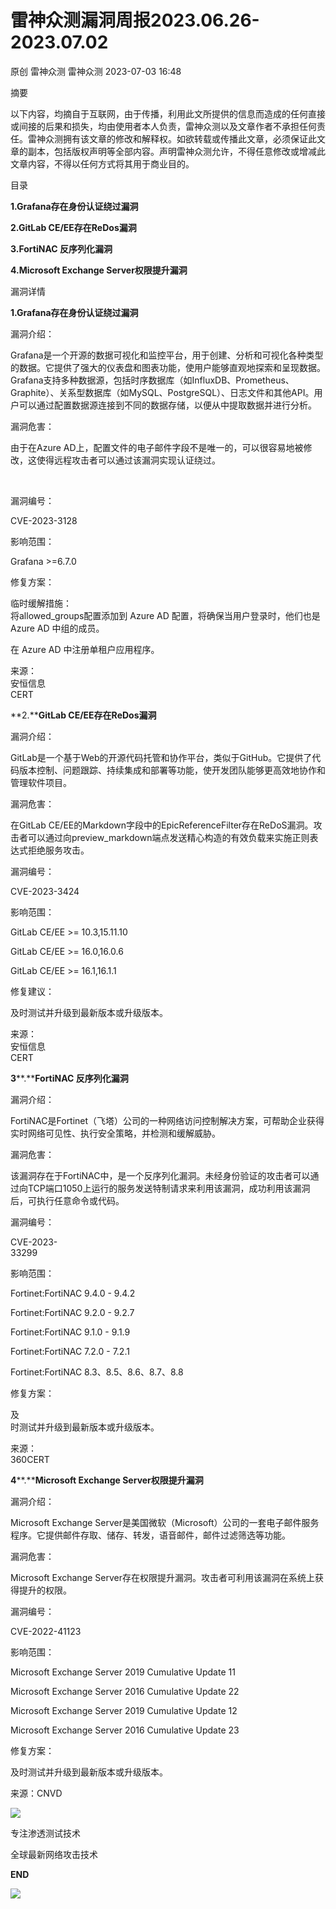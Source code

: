 #  雷神众测漏洞周报2023.06.26-2023.07.02   
原创 雷神众测  雷神众测   2023-07-03 16:48  
  
摘要  
  
  
以下内容，均摘自于互联网，由于传播，利用此文所提供的信息而造成的任何直接或间接的后果和损失，均由使用者本人负责，雷神众测以及文章作者不承担任何责任。雷神众测拥有该文章的修改和解释权。如欲转载或传播此文章，必须保证此文章的副本，包括版权声明等全部内容。声明雷神众测允许，不得任意修改或增减此文章内容，不得以任何方式将其用于商业目的。  
  
  
目录  
  
**1.Grafana存在身份认证绕过漏洞**  
  
**2.GitLab CE/EE存在ReDos漏洞**  
  
**3.FortiNAC 反序列化漏洞**  
  
**4.Microsoft Exchange Server权限提升漏洞**  
  
  
漏洞详情  
  
**1.Grafana存在身份认证绕过漏洞**  
  
  
漏洞介绍：  
  
Grafana是一个开源的数据可视化和监控平台，用于创建、分析和可视化各种类型的数据。它提供了强大的仪表盘和图表功能，使用户能够直观地探索和呈现数据。Grafana支持多种数据源，包括时序数据库（如InfluxDB、Prometheus、Graphite）、关系型数据库（如MySQL、PostgreSQL）、日志文件和其他API。用户可以通过配置数据源连接到不同的数据存储，以便从中提取数据并进行分析。  
  
  
漏洞危害：  
  
由于在Azure AD上，配置文件的电子邮件字段不是唯一的，可以很容易地被修改，这使得远程攻击者可以通过该漏洞实现认证绕过。  
  
   
  
漏洞编号：  
  
CVE-2023-3128  
  
  
影响范围：  
  
Grafana >=6.7.0  
  
  
修复方案：  
  
临时缓解措施：  
将allowed_groups配置添加到 Azure AD 配置，将确保当用户登录时，他们也是 Azure AD 中组的成员。  
  
在 Azure AD 中注册单租户应用程序。  
  
  
来源：  
安恒信息  
CERT  
  
  
**2.****GitLab CE/EE存在ReDos漏洞**  
  
  
漏洞介绍：  
  
GitLab是一个基于Web的开源代码托管和协作平台，类似于GitHub。它提供了代码版本控制、问题跟踪、持续集成和部署等功能，使开发团队能够更高效地协作和管理软件项目。  
  
  
漏洞危害：  
  
在GitLab CE/EE的Markdown字段中的EpicReferenceFilter存在ReDoS漏洞。攻击者可以通过向preview_markdown端点发送精心构造的有效负载来实施正则表达式拒绝服务攻击。  
  
  
漏洞编号：  
  
CVE-2023-3424  
  
  
影响范围：  
  
GitLab CE/EE >= 10.3,15.11.10  
  
GitLab CE/EE >= 16.0,16.0.6  
  
GitLab CE/EE >= 16.1,16.1.1  
  
  
修复建议：  
  
及时测试并升级到最新版本或升级版本。  
  
  
来源：  
安恒信息  
CERT  
  
  
  
**3****.****FortiNAC 反序列化漏洞**  
  
  
漏洞介绍：  
  
FortiNAC是Fortinet（飞塔）公司的一种网络访问控制解决方案，可帮助企业获得实时网络可见性、执行安全策略，并检测和缓解威胁。  
  
  
漏洞危害：  
  
该漏洞存在于FortiNAC中，是一个反序列化漏洞。未经身份验证的攻击者可以通过向TCP端口1050上运行的服务发送特制请求来利用该漏洞，成功利用该漏洞后，可执行任意命令或代码。  
  
  
漏洞编号：  
  
CVE-2023-  
33299  
  
  
影响范围：  
  
Fortinet:FortiNAC 9.4.0 - 9.4.2  
  
Fortinet:FortiNAC 9.2.0 - 9.2.7  
  
Fortinet:FortiNAC 9.1.0 - 9.1.9  
  
Fortinet:FortiNAC 7.2.0 - 7.2.1  
  
Fortinet:FortiNAC 8.3、8.5、8.6、8.7、8.8  
  
  
修复方案：  
  
及  
时测试并升级到最新版本或升级版本。  
  
  
来源：  
360CERT  
  
  
**4****.****Microsoft Exchange Server权限提升漏洞**  
  
  
漏洞介绍：  
  
Microsoft Exchange Server是美国微软（Microsoft）公司的一套电子邮件服务程序。它提供邮件存取、储存、转发，语音邮件，邮件过滤筛选等功能。  
  
  
漏洞危害：  
  
Microsoft Exchange Server存在权限提升漏洞。攻击者可利用该漏洞在系统上获得提升的权限。  
  
  
漏洞编号：  
  
CVE-2022-41123  
  
  
影响范围：  
  
Microsoft Exchange Server 2019 Cumulative Update 11  
  
Microsoft Exchange Server 2016 Cumulative Update 22  
  
Microsoft Exchange Server 2019 Cumulative Update 12  
  
Microsoft Exchange Server 2016 Cumulative Update 23  
  
  
修复方案：  
  
及时测试并升级到最新版本或升级版本。  
  
  
来源：CNVD  
  
  
  
  
  
  
  
![](https://mmbiz.qpic.cn/mmbiz_jpg/HxO8NorP4JUXtod6uoXgWoEepYI4AOLfFpHwLjUQiclOvFE0a6JuVnhTicibx6CVwjFk2eZl30p3hKPh43g12kUmw/640?wx_fmt=jpeg "")  
  
专注渗透测试技术  
  
全球最新网络攻击技术  
  
  
**END**  
  
![](https://mmbiz.qpic.cn/mmbiz_jpg/HxO8NorP4JUXtod6uoXgWoEepYI4AOLflwiayOUNLDZSEfpXicsdYfiaIhZG52BtCDveIcNsadItSLBD55ibblEib2g/640?wx_fmt=jpeg "")  
  
  
  
